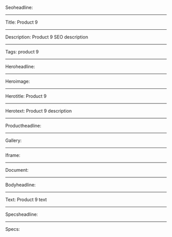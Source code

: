 Seoheadline:

----

Title: Product 9

----

Description: Product 9 SEO description

----

Tags: product 9

----

Heroheadline:

----

Heroimage:

----

Herotitle: Product 9

----

Herotext: Product 9 description

----

Productheadline:

----

Gallery:

----

Iframe:

----

Document:

----

Bodyheadline:

----

Text: Product 9 text

----

Specsheadline:

----

Specs:
